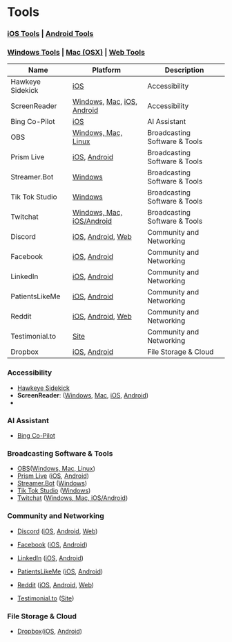 # Tools

### [iOS Tools](ios/README.md) | [Android Tools](android/README.md)

### [Windows Tools](windows/README.md) | [Mac (OSX)](osx/README.md) | [Web Tools](web/README.md)

| Name | Platform | Description |
| --- | --- | --- |
| Hawkeye Sidekick | [iOS](https://apps.apple.com/us/app/hawkeye-sidekick/id1492668756) | Accessibility |
| ScreenReader | [Windows](https://support.microsoft.com/en-us/windows/complete-guide-to-narrator-e4397a0d-ef4f-b386-d8ae-c172f109bdb1), [Mac](https://www.apple.com/voiceover/info/guide/_1121.html), [iOS](https://support.apple.com/guide/iphone/turn-on-and-practice-voiceover-iph3e2e415f/ios), [Android](https://support.google.com/accessibility/android/answer/6007100?hl=en) | Accessibility |
| Bing Co-Pilot | [iOS](https://apps.apple.com/us/app/microsoft-copilot/id6472538445) | AI Assistant |
| OBS | [Windows, Mac, Linux](https://obsproject.com/download) | Broadcasting Software & Tools |
| Prism Live | [iOS](https://apps.apple.com/us/app/prism-live-streaming-app/id1319056339), [Android](https://play.google.com/store/apps/details?id=com.prism.live) | Broadcasting Software & Tools |
| Streamer.Bot | [Windows](https://streamer.bot/downloads) | Broadcasting Software & Tools |
| Tik Tok Studio | [Windows](https://www.tiktok.com/studio/download?download_source=creator_hub) | Broadcasting Software & Tools |
| Twitchat | [Windows, Mac, iOS/Android](https://twitchat.fr/) | Broadcasting Software & Tools |
| Discord | [iOS](https://apps.apple.com/us/app/discord-chat-talk-hangout/id985746746), [Android](https://play.google.com/store/apps/details?id=com.discord&hl=en_US&gl=US), [Web](https://www.discord.com/app) | Community and Networking |
| Facebook | [iOS](https://play.google.com/store/apps/details?id=com.facebook.katana&hl=en_US&gl=US&pli=1), [Android](https://apps.apple.com/us/app/facebook/id284882215) | Community and Networking |
| LinkedIn | [iOS](https://apps.apple.com/us/app/linkedin-network-job-finder/id288429040), [Android](https://play.google.com/store/apps/details?id=com.linkedin.android&hl=en_US&gl=US) | Community and Networking |
| PatientsLikeMe | [iOS](https://apps.apple.com/in/app/patientslikeme/id1237832232), [Android](https://play.google.com/store/apps/details?id=com.patientslikeme.android&hl=en_US&gl=US) | Community and Networking |
| Reddit | [iOS](https://apps.apple.com/us/app/reddit/id1064216828), [Android](https://play.google.com/store/apps/details?id=com.reddit.frontpage&hl=en_US&gl=US), [Web](https://www.reddit.com/account/register/) | Community and Networking |
| Testimonial.to | [Site](https://testimonial.to/) | Community and Networking |
| Dropbox | [iOS](https://apps.apple.com/us/app/dropbox-cloud-photo-storage/id327630330), [Android](https://play.google.com/store/apps/details?id=com.dropbox.android) | File Storage & Cloud |



### Accessibility

* [Hawkeye Sidekick](https://apps.apple.com/us/app/hawkeye-sidekick/id1492668756)
* **ScreenReader**: ([Windows](https://support.microsoft.com/en-us/windows/complete-guide-to-narrator-e4397a0d-ef4f-b386-d8ae-c172f109bdb1), [Mac](https://www.apple.com/voiceover/info/guide/_1121.html), [iOS](https://support.apple.com/guide/iphone/turn-on-and-practice-voiceover-iph3e2e415f/ios), [Android](https://support.google.com/accessibility/android/answer/6007100?hl=en))
* 

### AI Assistant

* [Bing Co-Pilot](https://apps.apple.com/us/app/microsoft-copilot/id6472538445)

### Broadcasting Software & Tools

* [OBS](https://obsproject.com/)([Windows, Mac, Linux](https://obsproject.com/download))
* [Prism Live](https://prismlive.com/en_us/) ([iOS](https://apps.apple.com/us/app/prism-live-streaming-app/id1319056339), [Android](https://play.google.com/store/apps/details?id=com.prism.live))
* [Streamer.Bot](https://streamer.bot/) ([Windows](https://streamer.bot/downloads))
* [Tik Tok Studio](https://www.tiktok.com/studio) ([Windows](https://www.tiktok.com/studio/download?download_source=creator_hub))
* [Twitchat](https://twitchat.fr/) ([Windows, Mac, iOS/Android](https://twitchat.fr/))

### Community and Networking

* [Discord](https://www.discord.com/) ([iOS](https://apps.apple.com/us/app/discord-chat-talk-hangout/id985746746), [Android](https://play.google.com/store/apps/details?id=com.discord&hl=en_US&gl=US), [Web](https://www.discord.com/app))

* [Facebook](https://www.facebook.com) ([iOS](https://play.google.com/store/apps/details?id=com.facebook.katana&hl=en_US&gl=US&pli=1), [Android](https://apps.apple.com/us/app/facebook/id284882215))
* [LinkedIn](https://www.linkedin.com/signup) ([iOS](https://apps.apple.com/us/app/linkedin-network-job-finder/id288429040), [Android](https://play.google.com/store/apps/details?id=com.linkedin.android&hl=en_US&gl=US))
* [PatientsLikeMe](patientslikeme.com) ([iOS](https://apps.apple.com/in/app/patientslikeme/id1237832232), [Android](https://play.google.com/store/apps/details?id=com.patientslikeme.android&hl=en_US&gl=US))
* [Reddit](https://www.reddit.com/) ([iOS](https://apps.apple.com/us/app/reddit/id1064216828), [Android](https://play.google.com/store/apps/details?id=com.reddit.frontpage&hl=en_US&gl=US), [Web](https://www.reddit.com/account/register/))
* [Testimonial.to](https://testimonial.to/) ([Site](https://testimonial.to/))

### File Storage & Cloud

* [Dropbox](https://www.dropbox.com/)([iOS](https://apps.apple.com/us/app/dropbox-cloud-photo-storage/id327630330), [Android](https://play.google.com/store/apps/details?id=com.dropbox.android))




